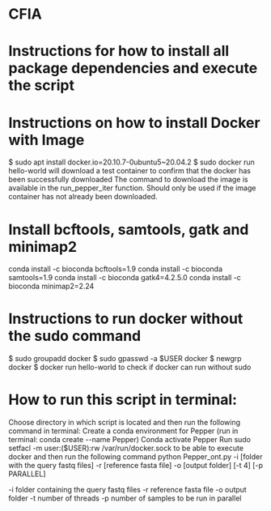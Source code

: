 # CFIA
# Instructions for how to install all package dependencies and execute the script

# Instructions on how to install Docker with Image
$ sudo apt install docker.io=20.10.7-0ubuntu5~20.04.2
$ sudo docker run hello-world will download a test container to confirm that the docker has been
successfully downloaded
The command to download the image is available in the run_pepper_iter function. Should only be used if the
image container has not already been downloaded.

# Install bcftools, samtools, gatk and minimap2
conda install -c bioconda bcftools=1.9
conda install -c bioconda samtools=1.9
conda install -c bioconda gatk4=4.2.5.0
conda install -c bioconda minimap2=2.24

# Instructions to run docker without the sudo command
$ sudo groupadd docker
$ sudo gpasswd -a $USER docker
$ newgrp docker
$ docker run hello-world to check if docker can run without sudo

# How to run this script in terminal:
Choose directory in which script is located and then run the following command in terminal:
Create a conda environment for Pepper (run in terminal: conda create --name Pepper)
Conda activate Pepper
Run sudo setfacl -m user:($USER):rw /var/run/docker.sock to be able to execute docker and then run the
following command
python Pepper_ont.py -i [folder with the query fastq files] -r [reference fasta file] -o [output folder]  [-t 4]
[-p PARALLEL]

-i folder containing the query fastq files
-r reference fasta file
-o output folder
-t number of threads
-p number of samples to be run in parallel
